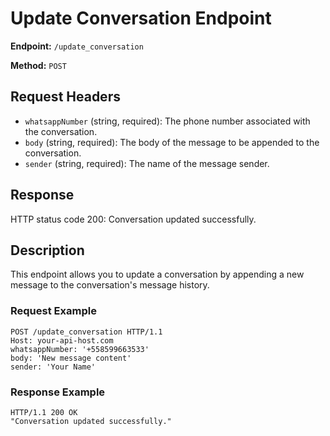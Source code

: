 # Update Conversation Endpoint

**Endpoint:** `/update_conversation`

**Method:** `POST`

## Request Headers

- `whatsappNumber` (string, required): The phone number associated with the conversation.
- `body` (string, required): The body of the message to be appended to the conversation.
- `sender` (string, required): The name of the message sender.

## Response

HTTP status code 200: Conversation updated successfully.

## Description

This endpoint allows you to update a conversation by appending a new message to the conversation's message history.

### Request Example

```http
POST /update_conversation HTTP/1.1
Host: your-api-host.com
whatsappNumber: '+558599663533'
body: 'New message content'
sender: 'Your Name'
```

### Response Example
```http
HTTP/1.1 200 OK
"Conversation updated successfully."
````
